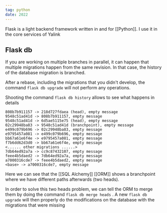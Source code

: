 ```yaml
---
tag: python
date: 2022
---
```

Flask is a light backend framework written in and for [[Python]]. I use it in the core services of Yalink

## Flask db
If you are working on multiple branches in parallel, it can happen that multiple migrations happen from the same revision. In that case, the history of the database migration is branched.

After a rebase, including the migrations that you didn't develop, the command `flask db upgrade` will not perform any operations.

Shooting the command `flask db history` allows to see what happens in details
```
808b7b911157 -> 218d727fdaea (head), empty message
9548c51ad41d -> 808b7b911157, empty message
9548c51ad41d -> 6d5ae5115e75 (head), empty message
02c29948ba83 -> 9548c51ad41d (branchpoint), empty message
e499c079b696 -> 02c29948ba83, empty message
e9795457a081 -> e499c079b696, empty message
bb67a61e6f4e -> e9795457a081, empty message
f7b6dd62d3d0 -> bb67a61e6f4e, empty message
<...... other migrations ......>
7db64ed92a7a -> cc9c87432107, empty message
feee4b5daed2 -> 7db64ed92a7a, empty message
a7000316cde7 -> feee4b5daed2, empty message
<base> -> a7000316cde7, empty message
```
Here we can see that the [[SQL Alchemy]] [[ORM]] shows a branchpoint where we have different paths afterwards (two heads).

In order to solve this two heads problem, we can tell the ORM to merge them by doing the command `flask db merge heads` . A new `flask db upgrade` will then properly do the modifications on the database with the migrations that were missing